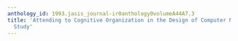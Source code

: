 ```yaml
---
anthology_id: 1993.jasis_journal-ir0anthology0volumeA44A7.3
title: 'Attending to Cognitive Organization in the Design of Computer Menus: A Two-Experiment
  Study'
---
```

